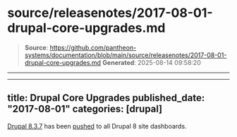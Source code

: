 # source/releasenotes/2017-08-01-drupal-core-upgrades.md

> **Source**: https://github.com/pantheon-systems/documentation/blob/main/source/releasenotes/2017-08-01-drupal-core-upgrades.md
> **Generated**: 2025-08-14 09:58:20

---

---
title: Drupal Core Upgrades
published_date: "2017-08-01"
categories: [drupal]
---
[Drupal 8.3.7](https://www.drupal.org/project/drupal/releases/8.3.7) has been [pushed](https://github.com/pantheon-systems/drops-8/pull/193) to all Drupal 8 site dashboards.
